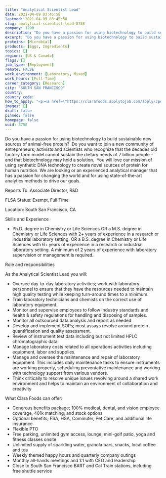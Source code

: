 ```yaml
---
title: "Analytical Scientist Lead"
date: 2021-04-09 03:45:58
lastmod: 2021-04-09 03:45:58
slug: analytical-scientist-lead-8758
company: 1299
description: "Do you have a passion for using biotechnology to build sustainable new sources of animal-free protein?  Do you want to join a new community of entrepreneurs, activists and scientists who recognize that the decades old factory farm model cannot sustain the dietary needs of 7 billion people – and that biotechnology may hold a solution.  You will love our mission of using synthetic DNA technology to create novel sources of protein for human nutrition."
excerpt: "Do you have a passion for using biotechnology to build sustainable new sources of animal-free protein?  Do you want to join a new community of entrepreneurs, activists and scientists who recognize that the decades old factory farm model cannot sustain the dietary needs of 7 billion people – and that biotechnology may hold a solution.  You will love our mission of using synthetic DNA technology to create novel sources of protein for human nutrition."
proteins: [Microbial]
products: [Eggs, Ingredients]
topics: []
regions: [US & Canada]
flags: []
job_type: [Employment]
remote: FALSE
work_environment: [Laboratory, Mixed]
work_hours: [Full-Time]
career_category: [Research]
city: "SOUTH SAN FRANCISCO"
country: 
country_code: 
how_to_apply: "<p><a href=\"https://clarafoods.applytojob.com/apply/JpoKtOMnkU/Analytical-Scientist-Lead?source=proteinreport\">https://clarafoods.applytojob.com/apply/JpoKtOMnkU/Analytical-Scientist…</a></p>"
images: []
draft: false
pinned: false
homepage: false
uuid: 8758
---
```

<p>Do you have a passion for using biotechnology to build sustainable new sources of animal-free protein?  Do you want to join a new community of entrepreneurs, activists and scientists who recognize that the decades old factory farm model cannot sustain the dietary needs of 7 billion people – and that biotechnology may hold a solution.  You will love our mission of using synthetic DNA technology to create novel sources of protein for human nutrition. We are looking or an experienced analytical manager that has a passion for changing the world and for using state-of-the-art analytics methods to drive our goals.</p>
<p>Reports To: Associate Director, R&D</p>
<p>FLSA Status: Exempt, Full Time</p>
<p>Location: South San Francisco, CA</p>
<p>Skills and Experience</p>
<ul>
<li>Ph.D. degree in Chemistry or Life Sciences OR a M.S. degree in Chemistry or Life Sciences with 2+ years of experience in a research or industrial laboratory setting, OR a B.S. degree in Chemistry or Life Sciences with 6+ years of experience in a research or industrial laboratory setting. A minimum of 2 years of experience with laboratory supervision or management is required.</li>
</ul>
<p>Role and responsibilities</p>
<p>As the Analytical Scientist Lead you will:</p>
<ul>
<li>Oversee day-to-day laboratory activities; work with laboratory personnel to ensure that they have the resources needed to maintain high quality testing while keeping turn-around times to a minimum.</li>
<li>Train laboratory technicians and chemists on the correct use of laboratory equipment.</li>
<li>Monitor and supervise employees to follow industry standards and health & safety regulations for handling and disposing of samples.</li>
<li>Monitor all outsourced data analysis and report as needed</li>
<li>Develop and implement SOPs; most assays revolve around protein quantification and quality assessment.</li>
<li>Review of instrument test data including but not limited HPLC chromatographic data.</li>
<li>Manage laboratory costs related to all operations activities including equipment, labor and supplies.</li>
<li>Manage and oversee the maintenance and repair of laboratory equipment. This includes daily maintenance tasks to ensure instruments are working properly, scheduling preventative maintenance and working with technology support from various vendors.</li>
<li>Think critically to resolve unique issues revolving around a shared work environment and helps to maintain an environment of collaboration and creativity</li>
</ul>
<p>What Clara Foods can offer:</p>
<ul>
<li>Generous benefits package; 100% medical, dental, and vision employee coverage, 401k matching, and stock options</li>
<li>Optional benefits; FSA, HSA, Commuter, Pet Care, and additional life insurance</li>
<li>Flexible PTO</li>
<li>Free parking, unlimited gym access, lounge, mini-golf patio, yoga and fitness classes onsite</li>
<li>Unlimited supply of sparkling water, granola bars, snacks, local coffee and tea</li>
<li>Weekly themed happy hours and quarterly company outings</li>
<li>Monthly all-hands meetings and 1:1 with CEO and leadership</li>
<li>Close to South San Francisco BART and Cal Train stations, including free shuttle service</li>
</ul>
